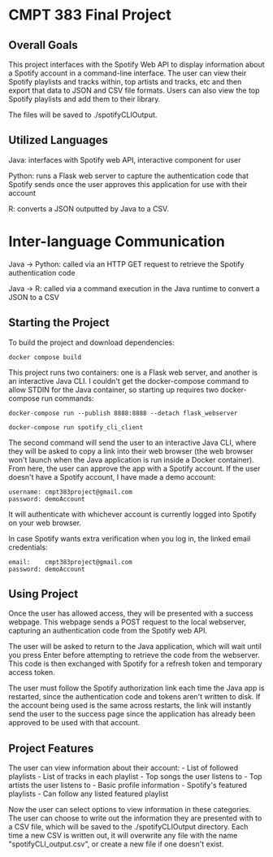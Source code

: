 # CMPT 383 Final Project

## Overall Goals

This project interfaces with the Spotify Web API to display information about a Spotify account in a command-line interface. The user can view their Spotify playlists and tracks within, top artists and tracks, etc and then export that data to JSON and CSV file formats. Users can also view the top Spotify playlists and add them to their library.

The files will be saved to ./spotifyCLIOutput.

## Utilized Languages

Java: interfaces with Spotify web API, interactive component for user

Python: runs a Flask web server to capture the authentication code that Spotify sends once the user approves this application for use with their account

R: converts a JSON outputted by Java to a CSV.

# Inter-language Communication

Java -> Python: called via an HTTP GET request to retrieve the Spotify authentication code

Java -> R: called via a command execution in the Java runtime to convert a JSON to a CSV

## Starting the Project

To build the project and download dependencies:

    docker compose build

This project runs two containers: one is a Flask web server, and another is an interactive Java CLI. I couldn't get the docker-compose command to allow STDIN for the Java container, so starting up requires two docker-compose run commands:

    docker-compose run --publish 8888:8888 --detach flask_webserver

    docker-compose run spotify_cli_client

The second command will send the user to an interactive Java CLI, where they will be asked to copy a link into their web browser (the web browser won't launch when the Java application is run inside a Docker container). From here, the user can approve the app with a Spotify account. If the user doesn't have a Spotify account, I have made a demo account:

    username: cmpt383project@gmail.com
    password: demoAccount

It will authenticate with whichever account is currently logged into Spotify on your web browser.

In case Spotify wants extra verification when you log in, the linked email credentials:

    email:    cmpt383project@gmail.com
    password: demoAccount

## Using Project

Once the user has allowed access, they will be presented with a success webpage. This webpage sends a POST request to the local webserver, capturing an authentication code from the Spotify web API.

The user will be asked to return to the Java application, which will wait until you press Enter before attempting to retrieve the code from the webserver. This code is then exchanged with Spotify for a refresh token and temporary access token.

The user must follow the Spotify authorization link each time the Java app is restarted, since the authentication code and tokens aren't written to disk. If the account being used is the same across restarts, the link will instantly send the user to the success page since the application has already been approved to be used with that account.

## Project Features

The user can view information about their account:
    - List of followed playlists
      - List of tracks in each playlist
    - Top songs the user listens to
    - Top artists the user listens to
    - Basic profile information
    - Spotify's featured playlists
      - Can follow any listed featured playlist

Now the user can select options to view information in these categories. The user can choose to write out the information they are presented with to a CSV file, which will be saved to the ./spotifyCLIOutput directory. Each time a new CSV is written out, it will overwrite any file with the name "spotifyCLI_output.csv", or create a new file if one doesn't exist.



<!-- Topic idea:
    - CLI Spotify client
        - view playlist, track, other info
        - download playlist info into CSV
        - upload CSV into playlist

Languages:
    - Python for a Flask web server
  
    - Java for for CLI interface, writing to JSON, Spotify API interaction

    - R for converting JSON files to CSV files

The two inter-language communication methods:
    - REST API - Java sends an HTTP request to the Python Flask server to retrieve the Spotify API authentication code
    - Java runtime execution: run the R script within the Java VM


Deployment technology: Docker containers -->
